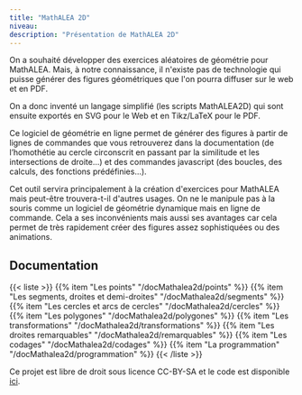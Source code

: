 ```yaml
---
title: "MathALEA 2D"
niveau:
description: "Présentation de MathALEA 2D"
---
```


On a souhaité développer des exercices aléatoires de géométrie pour MathALEA. Mais, à notre connaissance, il n'existe pas de technologie qui puisse générer des figures géométriques que l'on pourra diffuser sur le web et en PDF.

On a donc inventé un langage simplifié (les scripts MathALEA2D) qui sont ensuite exportés en SVG pour le Web et en Tikz/LaTeX pour le PDF.

Ce logiciel de géométrie en ligne permet de générer des figures à partir de lignes de commandes que vous retrouverez dans la documentation (de l’homothétie au cercle circonscrit en passant par la similitude et les intersections de droite...) et des commandes javascript (des boucles, des calculs, des fonctions prédéfinies...).

Cet outil servira principalement à la création d'exercices pour MathALEA mais peut-être trouvera-t-il d'autres usages. On ne le manipule pas à la souris comme un logiciel de géométrie dynamique mais en ligne de commande. Cela a ses inconvénients mais aussi ses avantages car cela permet de très rapidement créer des figures assez sophistiquées ou des animations.

<div class="ui hidden divider"></div>

<h2 class="ui horizontal divider header">Documentation</h2>

<div class="ui hidden divider"></div>

{{< liste >}}
  	{{% item "Les points" "/docMathalea2d/points" %}}
  	{{% item "Les segments, droites et demi-droites" "/docMathalea2d/segments" %}}
	{{% item "Les cercles et arcs de cercles" "/docMathalea2d/cercles" %}}
	{{% item "Les polygones" "/docMathalea2d/polygones" %}}
	{{% item "Les transformations" "/docMathalea2d/transformations" %}}
  	{{% item "Les droites remarquables" "/docMathalea2d/remarquables" %}}
  	{{% item "Les codages" "/docMathalea2d/codages" %}}
  	{{% item "La programmation" "/docMathalea2d/programmation" %}}
{{< /liste >}}

Ce projet est libre de droit sous licence CC-BY-SA et le code est disponible [ici](https://github.com/remiangot/MathALEA/blob/master/include/mathalea2d.js).
            